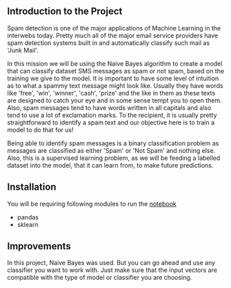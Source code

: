 ## Introduction to the Project

Spam detection is one of the major applications of Machine Learning in the interwebs today. Pretty much all of the major email service providers have spam detection systems built in and automatically classify such mail as 'Junk Mail'.

In this mission we will be using the Naive Bayes algorithm to create a model that can classify dataset SMS messages as spam or not spam, based on the training we give to the model. It is important to have some level of intuition as to what a spammy text message might look like. Usually they have words like 'free', 'win', 'winner', 'cash', 'prize' and the like in them as these texts are designed to catch your eye and in some sense tempt you to open them. Also, spam messages tend to have words written in all capitals and also tend to use a lot of exclamation marks. To the recipient, it is usually pretty straightforward to identify a spam text and our objective here is to train a model to do that for us!

Being able to identify spam messages is a binary classification problem as messages are classified as either 'Spam' or 'Not Spam' and nothing else. Also, this is a supervised learning problem, as we will be feeding a labelled dataset into the model, that it can learn from, to make future predictions. 

## Installation

You will be requiring following modules to run the [notebook](https://github.com/hjain5164/Udacity-NLP-Nanodegree/blob/master/Spam%20Classifier%20-%20Project%20Work-1/Bayesian_Inference_solution.ipynb)
* pandas
* sklearn

## Improvements
In this project, Naive Bayes was used. But you can go ahead and use any classifier you want to work with. Just make sure that the input vectors are compatible with the type of model or classifier you are choosing.

